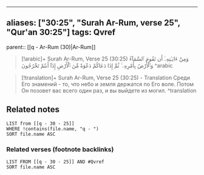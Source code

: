 
---
aliases: ["30:25", "Surah Ar-Rum, verse 25", "Qur'an 30:25"]
tags: Qvref
---

parent:: [[q - Ar-Rum (30)|Ar-Rum]]

> [!arabic]+ Surah Ar-Rum, Verse 25 (30:25)
> <span class="quran-arabic">وَمِنْ ءَايَـٰتِهِۦٓ أَن تَقُومَ ٱلسَّمَآءُ وَٱلْأَرْضُ بِأَمْرِهِۦ ۚ ثُمَّ إِذَا دَعَاكُمْ دَعْوَةً مِّنَ ٱلْأَرْضِ إِذَآ أَنتُمْ تَخْرُجُونَ</span>
^arabic

> [!translation]+ Surah Ar-Rum, Verse 25 (30:25) - Translation
> Среди Его знамений - то, что небо и земля держатся по Его воле. Потом Он позовет вас всего один раз, и вы выйдете из могил.
^translation



## Related notes
```dataview
LIST from [[q - 30 - 25]]
WHERE !contains(file.name, "q - ")
SORT file.name ASC
```

### Related verses (footnote backlinks)
```dataview
LIST FROM [[q - 30 - 25]] AND #Qvref
SORT file.name ASC
```

